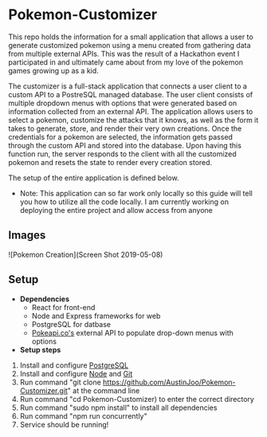 # Pokemon-Customizer
This repo holds the information for a small application that allows a user to generate customized pokemon using a menu created from gathering data from multiple external APIs. This was the result of a Hackathon event I participated in and ultimately came about from my love of the pokemon games growing up as a kid. 

The customizer is a full-stack application that connects a user client to a custom API to a PostreSQL managed database. The user client consists of multiple dropdown menus with options that were generated based on information collected from an external API. The application allows users to select a pokemon, customize the attacks that it knows, as well as the form it takes to generate, store, and render their very own creations. Once the credentials for a pokemon are selected, the information gets passed through the custom API and stored into the database. Upon having this function run, the server responds to the client with all the customized pokemon and resets the state to render every creation stored. 

The setup of the entire application is defined below.
  - Note: This application can so far work only locally so this guide will tell you how to utilize all the code locally. I am currently working on deploying the entire project and allow access from anyone
  
## Images
![Pokemon Creation](Screen Shot 2019-05-08)
  
## Setup
- **Dependencies**
  - React for front-end
  - Node and Express frameworks for web
  - PostgreSQL for datbase
  - [Pokeapi.co's](http://pokeapi.co) external API to populate drop-down menus with options
- **Setup steps**
 1) Install and configure [PostgreSQL](https://www.postgresql.org/download) 
 2) Install and configure [Node](https://nodejs.org/en/download/) and [Git](https://git-scm.com/book/en/v2/Getting-Started-Installing-Git)
 3) Run command "git clone https://github.com/AustinJoo/Pokemon-Customizer.git" at the command line
 4) Run command "cd Pokemon-Customizer) to enter the correct directory  
 5) Run command "sudo npm install" to install all dependencies
 6) Run command "npm run concurrently"
 7) Service should be running!
  
